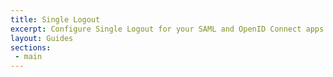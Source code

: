 ```yaml
---
title: Single Logout
excerpt: Configure Single Logout for your SAML and OpenID Connect apps.
layout: Guides
sections:
 - main
---
```

